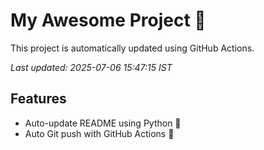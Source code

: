 # My Awesome Project 🚀

This project is automatically updated using GitHub Actions.

_Last updated: 2025-07-06 15:47:15 IST_

## Features
- Auto-update README using Python 🐍
- Auto Git push with GitHub Actions 🤖

